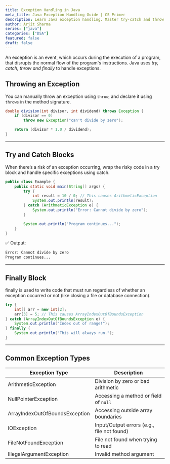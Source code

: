 ```yaml
---
title: Exception Handling in Java
meta_title: Java Exception Handling Guide | CS Primer
description: Learn Java exception handling. Master try-catch and throw for robust, error-free programming in CS.
author: Arjit Sharma
series: ["java"]
categories: ["DSA"]
featured: false
draft: false
---
```


An exception is an event, which occurs during the execution of a program, that disrupts the normal flow of the program's instructions. Java uses _try, catch, throw and finally_ to handle exceptions.

## Throwing an Exception

You can manually throw an exception using `throw`, and declare it using `throws` in the method signature.

```java
double division(int divisor, int dividend) throws Exception {
    if (divisor == 0)
        throw new Exception("can't divide by zero");

    return (divisor * 1.0 / dividend);
}
```
---
## Try and Catch Blocks
When there’s a risk of an exception occurring, wrap the risky code in a try block and handle specific exceptions using catch.

```java
public class Example {
    public static void main(String[] args) {
        try {
            int result = 10 / 0; // This causes ArithmeticException
            System.out.println(result);
        } catch (ArithmeticException e) {
            System.out.println("Error: Cannot divide by zero");
        }

        System.out.println("Program continues...");
    }
}

```

✅ Output: 
```sh
Error: Cannot divide by zero
Program continues...
```
---
## Finally Block
finally is used to write code that must run regardless of whether an exception occurred or not (like closing a file or database connection).

```java
try {
    int[] arr = new int[2];
    arr[3] = 5; // This causes ArrayIndexOutOfBoundsException
} catch (ArrayIndexOutOfBoundsException e) {
    System.out.println("Index out of range!");
} finally {
    System.out.println("This will always run.");
}
```
---
## Common Exception Types

| Exception Type                 | Description                                  |
|--------------------------------|----------------------------------------------|
| ArithmeticException            | Division by zero or bad arithmetic           |
| NullPointerException           | Accessing a method or field of `null`        |
| ArrayIndexOutOfBoundsException | Accessing outside array boundaries           |
| IOException                    | Input/Output errors (e.g., file not found)   |
| FileNotFoundException          | File not found when trying to read           |
| IllegalArgumentException       | Invalid method argument                      |
